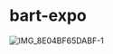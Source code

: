 # bart-expo
![IMG_8E04BF65DABF-1](https://github.com/tsukudabuddha/bart-expo/assets/10263083/130835ff-9041-4f3f-892d-5350e0e06dcb)
